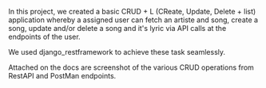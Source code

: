 In this project, we created a basic CRUD + L (CReate, Update, Delete + list) application whereby a assigned user can fetch an artiste and song, create a song, update and/or delete a song and it's lyric via API calls at the endpoints of the user.

We used django_restframework to achieve these task seamlessly.

Attached on the docs are screenshot of the various CRUD operations from RestAPI and PostMan endpoints.
